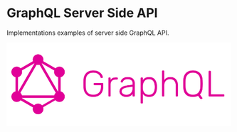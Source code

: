 # GraphQL Server Side API
Implementations examples of server side GraphQL API.

![graphql-logo](./graphql-logo.png)
